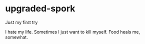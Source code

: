 # upgraded-spork
Just my first try

I hate my life. Sometimes I just want to kill myself.
Food heals me, somewhat.
